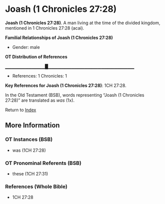 # Joash (1 Chronicles 27:28)
**Joash (1 Chronicles 27:28)**. 
A man living at the time of the divided kingdom, mentioned in 1 Chronicles 27:28 (acai). 




**Familial Relationships of Joash (1 Chronicles 27:28)**


* Gender: male


**OT Distribution of References**

▁▁▁▁▁▁▁▁▁▁▁▁█▁▁▁▁▁▁▁▁▁▁▁▁▁▁▁▁▁▁▁▁▁▁▁▁▁▁
* References: 1 Chronicles: 1



**Key References for Joash (1 Chronicles 27:28)**: 
1CH 27:28. 


In the Old Testament (BSB), words representing “Joash (1 Chronicles 27:28)” are translated as 
*was* (1x). 




Return to [Index](00-Index.md)

## More Information

### OT Instances (BSB)

* was (1CH 27:28)



### OT Pronominal Referents (BSB)

* these (1CH 27:31)



### References (Whole Bible)

* 1CH 27:28



